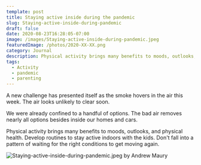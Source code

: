 ```yaml
---
template: post
title: Staying active inside during the pandemic
slug: Staying-active-inside-during-pandemic
draft: false
date: 2020-08-23T16:28:05-07:00
image: /images/Staying-active-inside-during-pandemic.jpeg
featuredImage: /photos/2020-XX-XX.png
category: Journal
description: Physical activity brings many benefits to moods, outlooks, and physical health. Develop routines to stay active indoors with the kids. Don't fall into a pattern of waiting for the right conditions to get moving again.
tags:
  - Activity
  - pandemic
  - parenting
---
```

A new challenge has presented itself as the smoke hovers in the air this week. The air looks unlikely to clear soon.

We were already confined to a handful of options. The bad air removes nearly all options besides inside our homes and cars.

Physical activity brings many benefits to moods, outlooks, and physical health. Develop routines to stay active indoors with the kids. Don't fall into a pattern of waiting for the right conditions to get moving again.

![Staying-active-inside-during-pandemic.jpeg by Andrew Maury](/images/Staying-active-inside-during-pandemic.jpeg)

